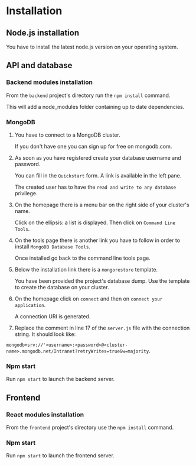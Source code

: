 # Installation

## Node.js installation

You have to install the latest node.js version on your operating system.

## API and database

### Backend modules installation

From the `backend` project's directory run the `npm install` command.

This will add a node_modules folder containing up to date dependencies.

### MongoDB

1. You have to connect to a MongoDB cluster. 

    If you don't have one you can sign up for free on mongodb.com.

2. As soon as you have registered create your database username and password. 

    You can fill in the `Quickstart` form. A link is available in the left pane. 

    The created user has to have the `read and write to any database` privilege.

3. On the homepage there is a menu bar on the right side of your cluster's name. 

    Click on the ellipsis: a list is displayed. Then click on `Command Line Tools`. 

4. On the tools page there is another link you have to follow in order to install `MongoDB Database Tools`. 

    Once installed go back to the command line tools page. 

5. Below the installation link there is a `mongorestore` template.

    You have been provided the project's database dump. Use the template to create the database on your cluster.

6. On the homepage click on `connect` and then on `connect your application`. 

    A connection URI is generated. 

7. Replace the comment in line 17 of the `server.js` file with the connection string. It should look like: 

  `mongodb+srv://'<username>:<password>@<cluster-name>.mongodb.net/Intranet?retryWrites=true&w=majority`.

### Npm start

Run `npm start` to launch the backend server.


## Frontend 

### React modules installation

From the `frontend` project's directory use the `npm install` command.

### Npm start

Run `npm start` to launch the frontend server.